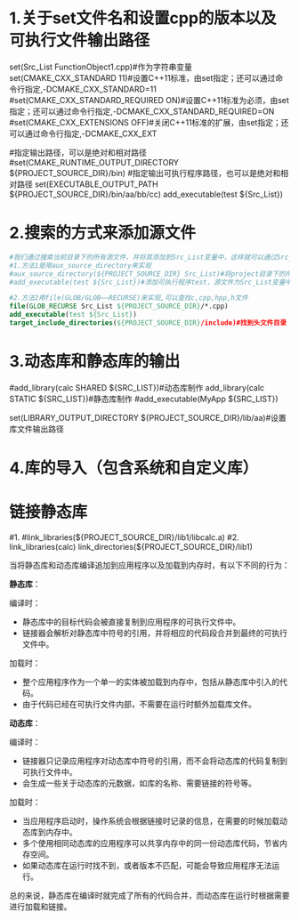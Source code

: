 # 1.关于set文件名和设置cpp的版本以及可执行文件输出路径

set(Src_List FunctionObject1.cpp)#作为字符串变量
set(CMAKE_CXX_STANDARD 11)#设置C++11标准，由set指定；还可以通过命令行指定,-DCMAKE_CXX_STANDARD=11
#set(CMAKE_CXX_STANDARD_REQUIRED ON)#设置C++11标准为必须，由set指定；还可以通过命令行指定,-DCMAKE_CXX_STANDARD_REQUIRED=ON
#set(CMAKE_CXX_EXTENSIONS OFF)#关闭C++11标准的扩展，由set指定；还可以通过命令行指定,-DCMAKE_CXX_EXT

#指定输出路径，可以是绝对和相对路径
#set(CMAKE_RUNTIME_OUTPUT_DIRECTORY ${PROJECT_SOURCE_DIR}/bin)
#指定输出可执行程序路径，也可以是绝对和相对路径
set(EXECUTABLE_OUTPUT_PATH ${PROJECT_SOURCE_DIR}/bin/aa/bb/cc)
add_executable(test ${Src_List})

# 2.搜索的方式来添加源文件
```cmake
#我们通过搜索当前目录下的所有源文件，并将其添加到Src_List变量中，这样就可以通过Src_List变量来添加源文件了
#1.方法1是用aux_source_directory来实现
#aux_source_directory(${PROJECT_SOURCE_DIR} Src_List)#将project目录下的所有源文件添加到Src_List变量中
#add_executable(test ${Src_List})#添加可执行程序test，源文件为Src_List变量中的所有源文件

#2.方法2用file(GLOB/GLOB——RECURSE)来实现,可以查找c,cpp,hpp,h文件
file(GLOB_RECURSE Src_List ${PROJECT_SOURCE_DIR}/*.cpp)
add_executable(test ${Src_List})
target_include_directories(${PROJECT_SOURCE_DIR}/include)#找到头文件目录
```

# 3.动态库和静态库的输出

#add_library(calc SHARED ${SRC_LIST})#动态库制作
add_library(calc STATIC ${SRC_LIST})#静态库制作
#add_executable(MyApp ${SRC_LIST})

set(LIBRARY_OUTPUT_DIRECTORY ${PROJECT_SOURCE_DIR}/lib/aa)#设置库文件输出路径

# 4.库的导入（包含系统和自定义库）
# 链接静态库
#1.
#link_libraries(${PROJECT_SOURCE_DIR}/lib1/libcalc.a)
#2.
link_libraries(calc)
link_directories(${PROJECT_SOURCE_DIR}/lib1)

当将静态库和动态库编译追加到应用程序以及加载到内存时，有以下不同的行为：

**静态库**：

编译时：
 - 静态库中的目标代码会被直接复制到应用程序的可执行文件中。
 - 链接器会解析对静态库中符号的引用，并将相应的代码段合并到最终的可执行文件中。

加载时：
 - 整个应用程序作为一个单一的实体被加载到内存中，包括从静态库中引入的代码。
 - 由于代码已经在可执行文件内部，不需要在运行时额外加载库文件。

**动态库**：

编译时：
 - 链接器只记录应用程序对动态库中符号的引用，而不会将动态库的代码复制到可执行文件中。
 - 会生成一些关于动态库的元数据，如库的名称、需要链接的符号等。

加载时：
 - 当应用程序启动时，操作系统会根据链接时记录的信息，在需要的时候加载动态库到内存中。
 - 多个使用相同动态库的应用程序可以共享内存中的同一份动态库代码，节省内存空间。
 - 如果动态库在运行时找不到，或者版本不匹配，可能会导致应用程序无法运行。

总的来说，静态库在编译时就完成了所有的代码合并，而动态库在运行时根据需要进行加载和链接。